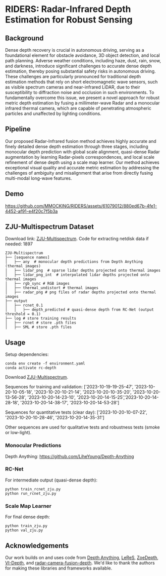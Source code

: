 # RIDERS: Radar-Infrared Depth Estimation for Robust Sensing

## Background
Dense depth recovery is crucial in autonomous driving, serving as a foundational element for obstacle avoidance, 3D object detection, and local path planning. Adverse weather conditions, including haze, dust, rain, snow, and darkness, introduce significant challenges to accurate dense depth estimation, thereby posing substantial safety risks in autonomous driving. These challenges are particularly pronounced for traditional depth estimation methods that rely on short electromagnetic wave sensors, such as visible spectrum cameras and near-infrared LiDAR, due to their susceptibility to diffraction noise and occlusion in such environments.
To fundamentally overcome this issue, we present a novel approach for robust metric depth estimation by fusing a millimeter-wave Radar and a monocular infrared thermal camera, which are capable of penetrating atmospheric particles and unaffected by lighting conditions.
## Pipeline
Our proposed Radar-Infrared fusion method achieves highly accurate and finely detailed dense depth estimation through three stages, including monocular depth prediction with global scale alignment, quasi-dense Radar augmentation by learning Radar-pixels correspondences, and local scale refinement of dense depth using a scale map learner. Our method achieves exceptional visual quality and accurate metric estimation by addressing the challenges of ambiguity and misalignment that arise from directly fusing multi-modal long-wave features. 
## Demo
https://github.com/MMOCKING/RIDERS/assets/61079012/880ed67b-4fe1-4452-af91-e4f20c7f5b3a
## ZJU-Multispectrum Dataset
Download link: [ZJU-Multispectrum](https://pan.baidu.com/s/1TGPGjX8XtQf1CyKMqU2v_w?pwd=1897).
Code for extracting netdisk data if needed: 1897

```
ZJU-Multispectrum
├── [sequence names]
│   ├── any  # monocular depth predictions from Depth Anything (thermal images)
│   ├── lidar_png  # sparse lidar depths projected onto thermal images
│   ├── lidar_png_int  # interpolated lidar depths projected onto thermal images
│   ├── rgb_sync # RGB images
│   ├── thermal_undistort # thermal images
│   ├── radar_png # png files of radar depths projected onto thermal images
├── output
│   ├── rcnet_0.1
│   │   ├── depth_predicted # quasi-dense depth from RC-Net (output threshold = 0.1)
├── log # store training results
│   ├── rcnet # store .pth files
│   ├── SML # store .pth files
```


## Usage

Setup dependencies:

```
conda env create -f environment.yaml
conda activate rc-depth
```

Download [ZJU-Multispectrum](https://pan.baidu.com/s/1TGPGjX8XtQf1CyKMqU2v_w?pwd=1897).

Sequences for training and validation: 
['2023-10-19-19-25-47', '2023-10-20-10-05-18', '2023-10-20-10-21-14',
'2023-10-20-10-35-20', '2023-10-20-13-56-28', '2023-10-20-14-23-10', 
'2023-10-20-14-15-25','2023-10-20-14-28-18', '2023-10-20-14-38-17', 
'2023-10-20-14-53-28']

Sequences for quantitative tests (clear day): 
['2023-10-20-10-07-22', '2023-10-20-10-28-46', '2023-10-20-14-35-31']

Other sequences are used for qualitative tests and robustness tests (smoke or low-light).


### Monocular Predictions
Depth Anything: https://github.com/LiheYoung/Depth-Anything

### RC-Net
For intermediate output (quasi-dense depth):

```
python train_rcnet_zju.py
python run_rcnet_zju.py
```

### Scale Map Learner
For final dense depth:

```
python train_zju.py
python val_zju.py
```

## Acknowledgements

Our work builds on and uses code from [Depth Anything](https://github.com/LiheYoung/Depth-Anything), 
[LeReS](https://github.com/aim-uofa/AdelaiDepth),
[ZoeDepth](https://github.com/isl-org/ZoeDepth),
[VI-Depth](https://github.com/isl-org/VI-Depth), 
and [radar-camera-fusion-depth](https://github.com/nesl/radar-camera-fusion-depth). 
We'd like to thank the authors for making these libraries and frameworks available.

